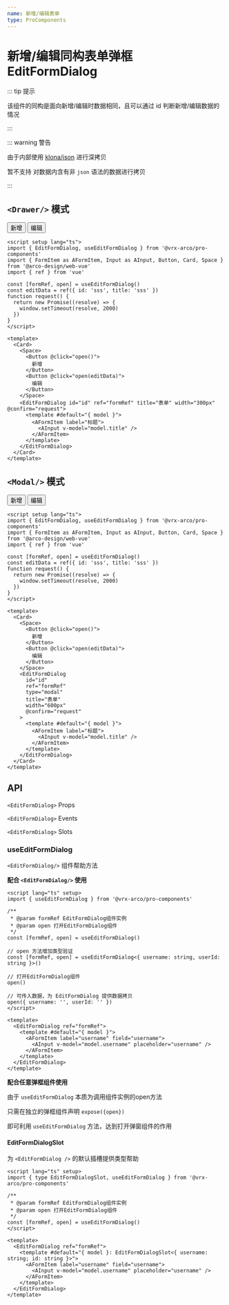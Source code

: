 ```yaml
---
name: 新增/编辑表单
type: ProComponents
---
```


# 新增/编辑同构表单弹框 EditFormDialog

::: tip 提示

该组件的同构是面向新增/编辑时数据相同，且可以通过 id 判断新增/编辑数据的情况

:::

::: warning 警告

由于内部使用 [klona/json](https://www.npmjs.com/package/klona) 进行深拷贝

暂不支持 对数据内含有非 `json` 语法的数据进行拷贝

:::

<script setup lang="ts">
  import { EditFormDialog, useEditFormDialog } from '@vrx-arco/pro-components';
  import { Card, Button, Space, FormItem as AFormItem, Input as AInput } from '@arco-design/web-vue';
  import { ref } from 'vue';

  const [formRef, open] = useEditFormDialog();

  const [formRef1, open1] = useEditFormDialog();

  const editData = ref({ id: 'sss', title: 'sss' });

  const request = () =>
    new Promise((resolve) => {
      window.setTimeout(resolve, 2000)
    })
</script>

## `<Drawer/>` 模式

<Card>
    <Space>
      <Button @click="open()">新增</Button>
      <Button @click="open(editData)">编辑</Button>
    </Space>
    <EditFormDialog ref="formRef" id="id" title="表单" width="300px" @confirm="request">
      <template v-slot="{ model }">
        <AFormItem label="标题">
          <AInput v-model="model.title" />
        </AFormItem>
      </template>
    </EditFormDialog>
</Card>

```vue
<script setup lang="ts">
import { EditFormDialog, useEditFormDialog } from '@vrx-arco/pro-components'
import { FormItem as AFormItem, Input as AInput, Button, Card, Space } from '@arco-design/web-vue'
import { ref } from 'vue'

const [formRef, open] = useEditFormDialog()
const editData = ref({ id: 'sss', title: 'sss' })
function request() {
  return new Promise((resolve) => {
    window.setTimeout(resolve, 2000)
  })
}
</script>

<template>
  <Card>
    <Space>
      <Button @click="open()">
        新增
      </Button>
      <Button @click="open(editData)">
        编辑
      </Button>
    </Space>
    <EditFormDialog id="id" ref="formRef" title="表单" width="300px" @confirm="request">
      <template #default="{ model }">
        <AFormItem label="标题">
          <AInput v-model="model.title" />
        </AFormItem>
      </template>
    </EditFormDialog>
  </Card>
</template>
```

## `<Modal/>` 模式

<Card>
    <Space>
      <Button @click="open1()">新增</Button>
      <Button @click="open1(editData)">编辑</Button>
    </Space>
    <EditFormDialog type="modal" ref="formRef1" id="id" title="表单" width="600px" @confirm="request">
      <template v-slot="{ model }">
        <AFormItem label="标题">
          <AInput v-model="model.title" />
        </AFormItem>
      </template>
    </EditFormDialog>
  </Card>

```vue
<script setup lang="ts">
import { EditFormDialog, useEditFormDialog } from '@vrx-arco/pro-components'
import { FormItem as AFormItem, Input as AInput, Button, Card, Space } from '@arco-design/web-vue'
import { ref } from 'vue'

const [formRef, open] = useEditFormDialog()
const editData = ref({ id: 'sss', title: 'sss' })
function request() {
  return new Promise((resolve) => {
    window.setTimeout(resolve, 2000)
  })
}
</script>

<template>
  <Card>
    <Space>
      <Button @click="open()">
        新增
      </Button>
      <Button @click="open(editData)">
        编辑
      </Button>
    </Space>
    <EditFormDialog
      id="id"
      ref="formRef"
      type="modal"
      title="表单"
      width="600px"
      @confirm="request"
    >
      <template #default="{ model }">
        <AFormItem label="标题">
          <AInput v-model="model.title" />
        </AFormItem>
      </template>
    </EditFormDialog>
  </Card>
</template>
```

## API

`<EditFormDialog>` Props

<ApiTable>
    <ApiTableLine prop="type" desc="弹框类型--------    drawer-<Drawer/> modal-<Modal/>" type="'drawer'|'modal'"  default="'drawer'" />
    <ApiTableLine prop="id" desc="根据表单数据model[id] 是否存在，判断是否为编辑状态" type="string" default=""  />
    <ApiTableLine prop="model (v-model)" desc="外部获取表单数据" type="object" default=""  />
    <ApiTableLine prop="title" desc="标题-------------- 新增：新增${title};编辑：编辑${title};禁用：${title};" type="string" default=""  />
    <ApiTableLine prop="width" desc="弹框宽度" type="string" default=""  />
    <ApiTableLine prop="rules" desc="表单验证规则" type="object" default=""  />
    <ApiTableLine prop="disabled" desc="是否禁用表单" type="boolean" default="false"  />
    <ApiTableLine prop="unmountOnClose" desc="是否在弹框关闭时销毁整个表单" type="boolean" default="true"  />
    <ApiTableLine prop="add" desc="新增回调方法" type="(model: Record<string, any>) => Promise<any>" default=""  />
    <ApiTableLine prop="edit" desc="编辑回调方法" type="(model: Record<string, any>) => Promise<any>" default=""  />
</ApiTable>

`<EditFormDialog>` Events

<EventTable>
    <EventTableLine event="confirm" desc="表单提交事件，使用该事件，会覆盖 props.add props.edit" attr="(model: Record<string, any>) => Promise<any>"  />
    <EventTableLine event="success" desc="表单提交成功弹框关闭回调" attr="isEdit:boolean"  />
    <EventTableLine event="close" desc="弹框关闭回调" attr=""  />
</EventTable>

`<EditFormDialog>` Slots

<SlotTable>
    <SlotTableLine slot="default" desc="默认插槽---------------------model:表单数据----------isEdit:是否编辑状态" attr="{ model: Record<string,any>, isEdit: boolean }"  />
</SlotTable>

### useEditFormDialog

`<EditFormDialog/>` 组件帮助方法

**配合 `<EditFormDialog/>` 使用**

```vue
<script lang="ts" setup>
import { useEditFormDialog } from '@vrx-arco/pro-components'

/**
 * @param formRef EditFormDialog组件实例
 * @param open 打开EditFormDialog组件
 */
const [formRef, open] = useEditFormDialog()

// open 方法增加类型验证
const [formRef, open] = useEditFormDialog<{ username: string, userId: string }>()

// 打开EditFormDialog组件
open()

// 可传入数据，为 EditFormDialog 提供数据拷贝
open({ username: '', userId: '' })
</script>

<template>
  <EditFormDialog ref="formRef">
    <template #default="{ model }">
      <AFormItem label="username" field="username">
        <AInput v-model="model.username" placeholder="username" />
      </AFormItem>
    </template>
  </EditFormDialog>
</template>
```

**配合任意弹框组件使用**

由于 `useEditFormDialog` 本质为调用组件实例的open方法

只需在独立的弹框组件声明 `expose({open})`

即可利用 `useEditFormDialog` 方法，达到打开弹窗组件的作用

#### EditFormDialogSlot

为 `<EditFormDialog />` 的默认插槽提供类型帮助

```vue
<script lang="ts" setup>
import { type EditFormDialogSlot, useEditFormDialog } from '@vrx-arco/pro-components'

/**
 * @param formRef EditFormDialog组件实例
 * @param open 打开EditFormDialog组件
 */
const [formRef, open] = useEditFormDialog()
</script>

<template>
  <EditFormDialog ref="formRef">
    <template #default="{ model }: EditFormDialogSlot<{ username: string; id: string }>">
      <AFormItem label="username" field="username">
        <AInput v-model="model.username" placeholder="username" />
      </AFormItem>
    </template>
  </EditFormDialog>
</template>
```
